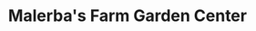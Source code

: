---
title: "Malerba's Farm Garden Center"
url: /norwich/malerbas-farm-garden-center/
shop: garden centre
---